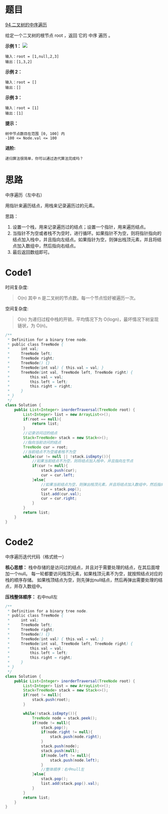# 题目
[94.二叉树的中序遍历](https://leetcode.cn/problems/binary-tree-inorder-traversal/)

给定一个二叉树的根节点 root ，返回 它的 中序 遍历 。



**示例 1：**
![](https://assets.leetcode.com/uploads/2020/09/15/inorder_1.jpg)
``` 
输入：root = [1,null,2,3]
输出：[1,3,2]
```

**示例 2：**
``` 
输入：root = []
输出：[]
```

**示例 3：**
``` 
输入：root = [1]
输出：[1]
```

**提示：**
``` 
树中节点数目在范围 [0, 100] 内
-100 <= Node.val <= 100
```

**进阶:** 
``` 
递归算法很简单，你可以通过迭代算法完成吗？
```

# 思路
中序遍历（左中右）

用指针来遍历结点，用栈来记录遍历过的元素。

思路：
1. 设置一个栈，用来记录遍历过的结点；设置一个指针，用来遍历结点。
2. 当指针不为空或者栈不为空时，进行循环。如果指针不为空，则将指针指向的结点加入栈中，并且指向左结点。如果指针为空，则弹出栈顶元素，并且将结点加入数组中，然后指向右结点。
3. 最后返回数组即可。

# Code1

时间复杂度:
>O(n)  其中 n 是二叉树的节点数。每一个节点恰好被遍历一次。

空间复杂度:
> O(n)  为递归过程中栈的开销，平均情况下为 O(logn)，最坏情况下树呈现链状，为 O(n)。

```java
/**
 * Definition for a binary tree node.
 * public class TreeNode {
 *     int val;
 *     TreeNode left;
 *     TreeNode right;
 *     TreeNode() {}
 *     TreeNode(int val) { this.val = val; }
 *     TreeNode(int val, TreeNode left, TreeNode right) {
 *         this.val = val;
 *         this.left = left;
 *         this.right = right;
 *     }
 * }
 */
class Solution {
    public List<Integer> inorderTraversal(TreeNode root) {
        List<Integer> list = new ArrayList<>();
        if(root == null){
            return list;
        }
        //记录访问过的结点
        Stack<TreeNode> stack = new Stack<>();
        //指向当前访问的结点
        TreeNode cur = root;
        //当前结点不为空或者栈不为空
        while(cur != null || !stack.isEmpty()){
            //如果当前结点不为空，则将结点加入栈中，并且指向左节点
            if(cur != null){
                stack.push(cur);
                cur = cur.left;
            }else{
                //如果当前结点为空，则弹出栈顶元素，并且将结点加入数组中，然后指向右节点
                cur = stack.pop();
                list.add(cur.val);
                cur = cur.right;
            }
        }
        return list;
    }
}
```

# Code2
中序遍历迭代代码（格式统一）

**核心思想：** 栈中存储的是访问过的结点，并且对于需要处理的结点，在其后面增加一个null。
每一轮都要访问栈顶元素，如果栈顶元素不为空，就按照结点对应的栈的顺序存储。
如果栈顶结点为空，则先弹出null结点，然后再弹出需要处理的结点，并存入数组中。

**压栈整体顺序：** 右中null左

```java
/**
 * Definition for a binary tree node.
 * public class TreeNode {
 *     int val;
 *     TreeNode left;
 *     TreeNode right;
 *     TreeNode() {}
 *     TreeNode(int val) { this.val = val; }
 *     TreeNode(int val, TreeNode left, TreeNode right) {
 *         this.val = val;
 *         this.left = left;
 *         this.right = right;
 *     }
 * }
 */
class Solution {
    public List<Integer> inorderTraversal(TreeNode root) {
        List<Integer> list = new ArrayList<>();
        Stack<TreeNode> stack = new Stack<>();
        if(root != null){
            stack.push(root);
        }

        while(!stack.isEmpty()){
            TreeNode node = stack.peek();
            if(node != null){
                stack.pop();
                if(node.right != null){
                    stack.push(node.right);
                }
                stack.push(node);
                stack.push(null);
                if(node.left != null){
                    stack.push(node.left);
                }
                //整体顺序：右中null左
            }else{
                stack.pop();
                list.add(stack.pop().val);
            }
        }
        return list;
    }
}
```